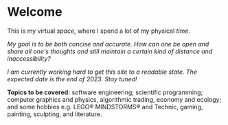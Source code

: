 # Welcome

This is my virtual *space*, where I spend a lot of my physical *time*.

*My goal is to be both concise and accurate. How can one be open and share all one's thoughts and still maintain a certain kind of distance and inaccessibility?*

*I am currently working hard to get this site to a readable state. The expected date is the end of 2023. Stay tuned!*

**Topics to be covered:** software engineering; scientific programming; computer graphics and physics, algorithmic trading, economy and ecology; and some hobbies e.g. LEGO® MINDSTORMS® and Technic, gaming, painting, sculpting, and literature.
